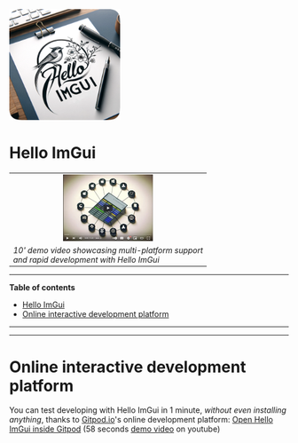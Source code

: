 <img src="logo/logo_hello_imgui.png" width="200">


# Hello ImGui


<table style="border-style: none">
<tr><td align="center"><a href="https://www.youtube.com/watch?v=dArP4lBnOr8">
<img src="docs/book_src/images/yt_multiplatform.jpg" height="120"></a></td></tr>
<tr><td><i>10' demo video showcasing multi-platform support<br/> and rapid development with Hello ImGui</i></td></tr>
</table><t></t>






-------------------
__Table of contents__

<span id="TOC"/></span>

* [Hello ImGui](#hello-imgui)
* [Online interactive development platform](#online-interactive-development-platform)

--------------------




---

# Online interactive development platform

You can test developing with Hello ImGui in 1 minute, *without even installing anything*, thanks to [Gitpod.io](https://gitpod.io)'s online development platform: [Open Hello ImGui inside Gitpod](https://gitpod.io/#https://github.com/pthom/hello_imgui/) (58 seconds [demo video](https://www.youtube.com/watch?v=1cgemZQ2CMc) on youtube)

